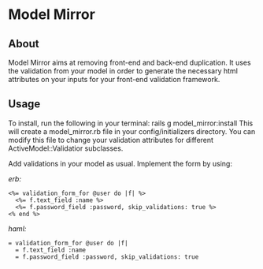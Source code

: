 # Model Mirror

## About
Model Mirror aims at removing front-end and back-end duplication. It uses the validation from your model in order to generate the necessary html attributes on your inputs for your front-end validation framework.

## Usage

To install, run the following in your terminal:
    rails g model_mirror:install
This will create a model_mirror.rb file in your config/initializers directory. You can modify this file to change your validation attributes for different ActiveModel::Validatior subclasses.

Add validations in your model as usual. Implement the form by using:

*erb:*

    <%= validation_form_for @user do |f| %>
      <%= f.text_field :name %>
      <%= f.password_field :password, skip_validations: true %>
    <% end %>
*haml:*

    = validation_form_for @user do |f|
      = f.text_field :name
      = f.password_field :password, skip_validations: true
